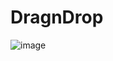 # DragnDrop

![image](https://user-images.githubusercontent.com/72302395/164615047-abeb4e5e-6faa-436d-a560-864eb8dd1f1d.png)
